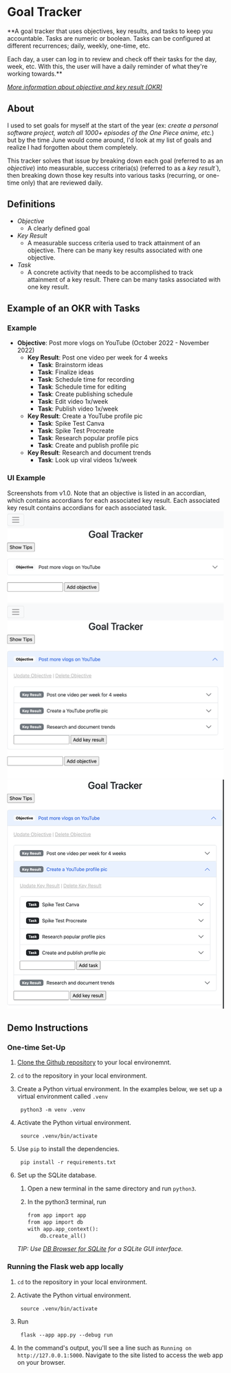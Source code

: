 # Goal Tracker

**A goal tracker that uses objectives, key results, and tasks to keep you accountable. Tasks are numeric or boolean. Tasks can be configured at different recurrences; daily, weekly, one-time, etc.

Each day, a user can log in to review and check off their tasks for the day, week, etc. With this, the user will have a daily reminder of what they're working towards.**

[*More information about objective and key result (OKR)*](https://en.wikipedia.org/wiki/OKR)

## About
I used to set goals for myself at the start of the year (ex: *create a personal software project, watch all 1000+ episodes of the One Piece anime, etc.*) but by the time June would come around, I'd look at my list of goals and realize I had forgotten about them completely. 

This tracker solves that issue by breaking down each goal (referred to as an *objective*) into measurable, success criteria(s) (referred to as a *key result`*), then breaking down those key results into various tasks (recurring, or one-time only) that are reviewed daily.

## Definitions

- *Objective*
    - A clearly defined goal
- *Key Result*
    - A measurable success criteria used to track attainment of an objective. There can be many key results associated with one objective.
- *Task*
    - A concrete activity that needs to be accomplished to track attainment of a key result. There can be many tasks associated with one key result.

## Example of an OKR with Tasks

### Example

- **Objective**: Post more vlogs on YouTube (October 2022 - November 2022)
    - **Key Result**: Post one video per week for 4 weeks
        - **Task**: Brainstorm ideas
        - **Task**: Finalize ideas
        - **Task**: Schedule time for recording
        - **Task**: Schedule time for editing
        - **Task**: Create publishing schedule
        - **Task**: Edit video 1x/week
        - **Task**: Publish video 1x/week
    - **Key Result**: Create a YouTube profile pic
        - **Task**: Spike Test Canva
        - **Task**: Spike Test Procreate
        - **Task**: Research popular profile pics
        - **Task**: Create and publish profile pic
   - **Key Result**: Research and document trends
        - **Task**: Look up viral videos 1x/week

### UI Example
Screenshots from v1.0. Note that an objective is listed in an accordian, which contains accordians for each associated key result. Each associated key result contains accordians for each associated task.
![Objective Example](/README-images/objective.png)
![Key Results Example](/README-images/key-result.png)
![Tasks Example](/README-images/tasks.png)

## Demo Instructions

### One-time Set-Up
1. [Clone the Github repository](https://docs.github.com/en/repositories/creating-and-managing-repositories/cloning-a-repository) to your local environemnt.
1. `cd` to the repository in your local environment.
1. Create a Python virtual environment. In the examples below, we set up a virtual environment called `.venv`

        python3 -m venv .venv

1. Activate the Python virtual environment.

        source .venv/bin/activate

1. Use `pip` to install the dependencies.

        pip install -r requirements.txt
1. Set up the SQLite database.
    1. Open a new terminal in the same directory and run `python3`.
    1. In the python3 terminal, run

        ```
        from app import app
        from app import db
        with app.app_context():
            db.create_all()
        ```

    *TIP: Use [DB Browser for SQLite](https://sqlitebrowser.org/) for a SQLite GUI interface.*

### Running the Flask web app locally
1. `cd` to the repository in your local environment.
1. Activate the Python virtual environment.

        source .venv/bin/activate
1. Run

        flask --app app.py --debug run

1. In the command's output, you'll see a line such as `Running on http://127.0.0.1:5000`. Navigate to the site listed to access the web app on your browser.